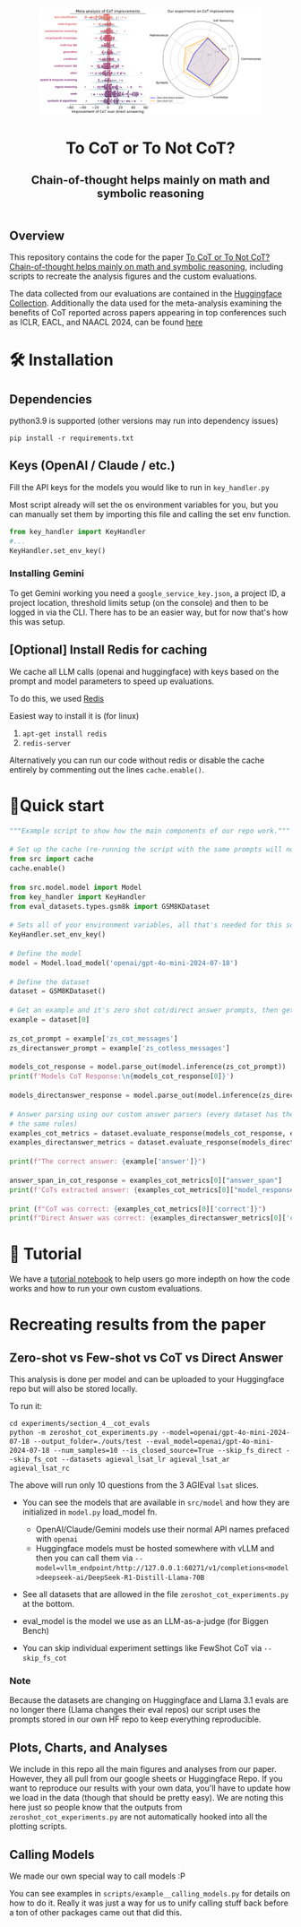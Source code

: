 <p align="center">
  <a href="https://arxiv.org/abs/2409.12183" target="_blank">
    <picture>
      <source media="(prefers-color-scheme: light)" width="400px" srcset="./imgs/fig1.png">
      <img alt="Analysis figure" width="400px" src="./imgs/fig1.png">
    </picture>
  </a>
</p>

<h1 align="center">To CoT or To Not CoT?</h1>
<h3 align="center" style="font-size: 20px; margin-bottom: 4px">Chain-of-thought helps mainly on math and symbolic reasoning</h3>
<br/>

## Overview

This repository contains the code for the paper [To CoT or To Not CoT? Chain-of-thought helps mainly on math and symbolic reasoning](https://arxiv.org/abs/2409.12183), including scripts to recreate the analysis figures and the custom evaluations.

The data collected from our evaluations are contained in the [Huggingface Collection](https://huggingface.co/collections/TAUR-Lab/cot-analysis-project-66bbb9e5e0156e65059895f5). Additionally the data used for the meta-analysis examining the benefits of CoT reported across papers appearing in top conferences such as ICLR, EACL, and NAACL 2024, can be found [here](https://docs.google.com/spreadsheets/d/1zCxzKUg9BrbNfqJY1BEmNgCN0d38jaF8ads4Dyt5nbE/edit?usp=sharing)

# 🛠️ Installation

## Dependencies

python3.9 is supported (other versions may run into dependency issues)

```terminal
pip install -r requirements.txt
```

## Keys (OpenAI / Claude / etc.)

Fill the API keys for the models you would like to run in `key_handler.py`

Most script already will set the os environment variables for you, but you can manually set them by importing this file and calling the set env function.

```python
from key_handler import KeyHandler
#...
KeyHandler.set_env_key()
```

### Installing Gemini

To get Gemini working you need a `google_service_key.json`, a project ID, a project location, threshold limits setup (on the console) and then to be logged in via the CLI.  There has to be an easier way, but for now that's how this was setup.

## [Optional] Install Redis for caching  

We cache all LLM calls (openai and huggingface) with keys based on the prompt and model parameters to speed up evaluations.

To do this, we used [Redis](https://redis.io/docs/clients/python/)

Easiest way to install it is (for linux)
1. `apt-get install redis`
2. `redis-server`

Alternatively you can run our code without redis or disable the cache entirely by commenting out the lines `cache.enable()`.

# 🚀Quick start
```python
"""Example script to show how the main components of our repo work."""

# Set up the cache (re-running the script with the same prompts will not call the thirdparty endpoint.)
from src import cache
cache.enable()

from src.model.model import Model
from key_handler import KeyHandler
from eval_datasets.types.gsm8k import GSM8KDataset

# Sets all of your environment variables, all that's needed for this script is OPENAI_API_KEY.
KeyHandler.set_env_key()

# Define the model
model = Model.load_model('openai/gpt-4o-mini-2024-07-18')

# Define the dataset
dataset = GSM8KDataset()

# Get an example and it's zero shot cot/direct answer prompts, then get the models response for both.
example = dataset[0]

zs_cot_prompt = example['zs_cot_messages']
zs_directanswer_prompt = example['zs_cotless_messages']

models_cot_response = model.parse_out(model.inference(zs_cot_prompt))
print(f'Models CoT Response:\n{models_cot_response[0]}')

models_directanswer_response = model.parse_out(model.inference(zs_directanswer_prompt))

# Answer parsing using our custom answer parsers (every dataset has their own special parsers, but a lot of them share
# the same rules)
examples_cot_metrics = dataset.evaluate_response(models_cot_response, example)
examples_directanswer_metrics = dataset.evaluate_response(models_directanswer_response, example)

print(f"The correct answer: {example['answer']}")

answer_span_in_cot_response = examples_cot_metrics[0]["answer_span"]
print(f'CoTs extracted answer: {examples_cot_metrics[0]["model_response"][answer_span_in_cot_response[0]:answer_span_in_cot_response[1]]}')

print (f"CoT was correct: {examples_cot_metrics[0]['correct']}")
print(f"Direct Answer was correct: {examples_directanswer_metrics[0]['correct']}")
```

# 📖 Tutorial

We have a [tutorial notebook]() to help users go more indepth on how the code works and how to run your own custom evaluations.

# Recreating results from the paper


## Zero-shot vs Few-shot vs CoT vs Direct Answer

This analysis is done per model and can be uploaded to your Huggingface repo but will also be stored locally.

To run it:
```terminal
cd experiments/section_4__cot_evals
python -m zeroshot_cot_experiments.py --model=openai/gpt-4o-mini-2024-07-18 --output_folder=./outs/test --eval_model=openai/gpt-4o-mini-2024-07-18 --num_samples=10 --is_closed_source=True --skip_fs_direct --skip_fs_cot --datasets agieval_lsat_lr agieval_lsat_ar agieval_lsat_rc
```

The above will run only 10 questions from the 3 AGIEval `lsat` slices.

- You can see the models that are available in `src/model` and how they are initialized in `model.py` load_model fn.

  - OpenAI/Claude/Gemini models use their normal API names prefaced with `openai`
  - Huggingface models must be hosted somewhere with vLLM and then you can call them via `--model=vllm_endpoint/http://127.0.0.1:60271/v1/completions<model>deepseek-ai/DeepSeek-R1-Distill-Llama-70B`
  
- See all datasets that are allowed in the file `zeroshot_cot_experiments.py` at the bottom.

- eval_model is the model we use as an LLM-as-a-judge (for Biggen Bench)
 
- You can skip individual experiment settings like FewShot CoT via `--skip_fs_cot`
 
### Note
Because the datasets are changing on Huggingface and Llama 3.1 evals are no longer there (Llama changes their eval repos) our script uses the prompts stored in our own HF repo to keep everything reproducible.

## Plots, Charts, and Analyses

We include in this repo all the main figures and analyses from our paper.  However, they all pull from our google sheets or Huggingface Repo.  If you want to reproduce our results with your own data, you'll have to update how we load in the data (though that should be pretty easy). We are noting this here just so people know that the outputs from `zeroshot_cot_experiments.py` are not automatically hooked into all the plotting scripts.

## Calling Models

We made our own special way to call models :P 

You can see examples in `scripts/example__calling_models.py` for details on how to do it. Really it was just a way for us to unify calling stuff back before a ton of other packages came out that did this.
